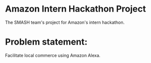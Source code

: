 # Amazon Intern Hackathon Project
The SMASH team's project for Amazon's intern hackathon.

# Problem statement: 
Facilitate local commerce using Amazon Alexa.
